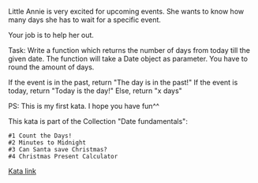 Little Annie is very excited for upcoming events. She wants to know how many days she has to wait for a specific event.

Your job is to help her out.

Task: Write a function which returns the number of days from today till the given date. The function will take a Date
object as parameter. You have to round the amount of days.

If the event is in the past, return "The day is in the past!"
If the event is today, return "Today is the day!"
Else, return "x days"

PS: This is my first kata. I hope you have fun^^

This kata is part of the Collection "Date fundamentals":

    #1 Count the Days!
    #2 Minutes to Midnight
    #3 Can Santa save Christmas?
    #4 Christmas Present Calculator

[Kata link](https://www.codewars.com/kata/5837fd7d44ff282acd000157)
